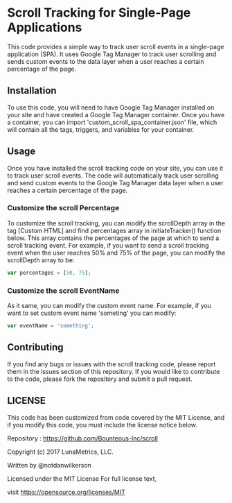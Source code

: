 # Scroll Tracking for Single-Page Applications

This code provides a simple way to track user scroll events in a single-page application (SPA). It uses Google Tag Manager to track user scrolling and sends custom events to the data layer when a user reaches a certain percentage of the page.

## Installation

To use this code, you will need to have Google Tag Manager installed on your site and have created a Google Tag Manager container. Once you have a container, you can import 'custom_scroll_spa_container.json' file, which will contain all the tags, triggers, and variables for your container.

## Usage
Once you have installed the scroll tracking code on your site, you can use it to track user scroll events. The code will automatically track user scrolling and send custom events to the Google Tag Manager data layer when a user reaches a certain percentage of the page.


### Customize the scroll Percentage
To customize the scroll tracking, you can modify the scrollDepth array in the tag [Custom HTML] and find percentages array in initiateTracker() function below. This array contains the percentages of the page at which to send a scroll tracking event. For example, if you want to send a scroll tracking event when the user reaches 50% and 75% of the page, you can modify the scrollDepth array to be:

```Javascript
var percentages = [50, 75];
```

### Customize the scroll EventName
As it same, you can modify the custom event name.
For example, if you want to set custom event name 'someting' you can modify:

```Javascript
var eventName = 'something';
```

## Contributing
If you find any bugs or issues with the scroll tracking code, please report them in the issues section of this repository. If you would like to contribute to the code, please fork the repository and submit a pull request.

## LICENSE
This code has been customized from code covered by the MIT License, and if you modify this code, you must include the license notice below.

Repository : https://github.com/Bounteous-Inc/scroll

Copyright (c) 2017 LunaMetrics, LLC.

Written by @notdanwilkerson

Licensed under the MIT License For full license text, 

visit https://opensource.org/licenses/MIT